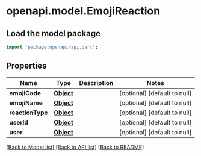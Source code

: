 # openapi.model.EmojiReaction

## Load the model package
```dart
import 'package:openapi/api.dart';
```

## Properties
Name | Type | Description | Notes
------------ | ------------- | ------------- | -------------
**emojiCode** | [**Object**](.md) |  | [optional] [default to null]
**emojiName** | [**Object**](.md) |  | [optional] [default to null]
**reactionType** | [**Object**](.md) |  | [optional] [default to null]
**userId** | [**Object**](.md) |  | [optional] [default to null]
**user** | [**Object**](.md) |  | [optional] [default to null]

[[Back to Model list]](../README.md#documentation-for-models) [[Back to API list]](../README.md#documentation-for-api-endpoints) [[Back to README]](../README.md)


